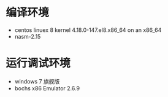 # 编译环境 #
- centos linuex 8 kernel 4.18.0-147.el8.x86_64 on an x86_64
- nasm-2.15
# 运行调试环境 #
- windows 7 旗舰版
- 	bochs x86 Emulator 2.6.9